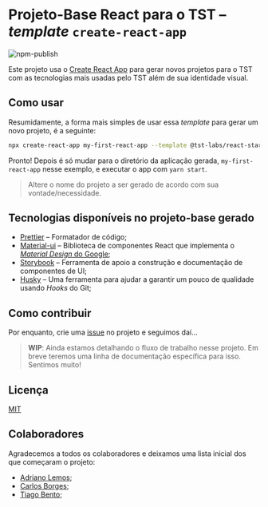 # Projeto-Base React para o TST – _template_ `create-react-app`

![npm-publish](https://github.com/tst-labs/react-starter/workflows/npm-publish/badge.svg)

Este projeto usa o [Create React App](https://github.com/facebook/create-react-app) para gerar novos projetos para o TST com as tecnologias mais usadas pelo TST além de sua identidade visual.

## Como usar

Resumidamente, a forma mais simples de usar essa _template_ para gerar um novo projeto, é a seguinte:

```bash
npx create-react-app my-first-react-app --template @tst-labs/react-starter
```

Pronto! Depois é só mudar para o diretório da aplicação gerada, `my-first-react-app` nesse exemplo, e executar o app com `yarn start`.

> Altere o nome do projeto a ser gerado de acordo com sua vontade/necessidade.

## Tecnologias disponíveis no projeto-base gerado

- [Prettier](https://prettier.io/) – Formatador de código;
- [Material-ui](https://material-ui.com/) – Biblioteca de componentes React que implementa o [_Material Design_ do Google](https://material.io/);
- [Storybook](https://storybook.js.org/) – Ferramenta de apoio a construção e documentação de componentes de UI;
- [Husky](https://github.com/typicode/husky) – Uma ferramenta para ajudar a garantir um pouco de qualidade usando _Hooks_ do Git;

## Como contribuir

Por enquanto, crie uma [issue](https://github.com/tst-labs/react-starter/issues) no projeto e seguimos daí...

> **WIP**: Ainda estamos detalhando o fluxo de trabalho nesse projeto. Em breve teremos uma linha de documentação específica para isso. Sentimos muito!

## Licença

[MIT](./LICENSE)

## Colaboradores

Agradecemos a todos os colaboradores e deixamos uma lista inicial dos que começaram o projeto:

- [Adriano Lemos](https://github.com/adriano-lemos-dev);
- [Carlos Borges](https://github.com/calimaborges);
- [Tiago Bento](https://github.com/tiagobentotst);
